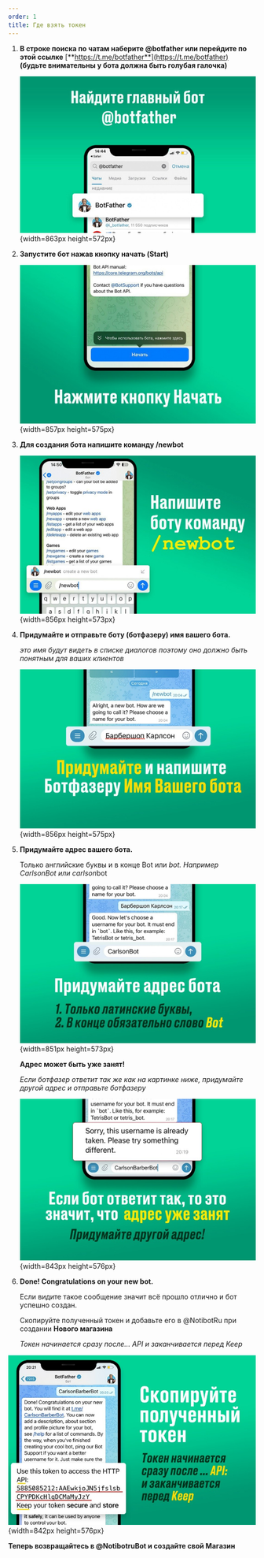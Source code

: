 ```yaml
---
order: 1
title: Где взять токен
---
```


1. **В строке поиска по чатам наберите @botfather или перейдите по этой ссылке** [**https://t.me/botfather**](https://t.me/botfather) **(будьте внимательны у бота должна быть голубая галочка)**

   ![](./statya-odin.jpeg){width=863px height=572px}

2. **Запустите бот нажав кнопку начать (Start)**

   ![](./statya-odin-2.jpeg){width=857px height=575px}

3. **Для создания бота напишите команду /newbot**

   ![](./statya-odin-3.jpeg){width=856px height=573px}

4. **Придумайте и отправьте боту (ботфазеру) имя вашего бота.**

   *это имя будут видеть в списке диалогов поэтому оно должно быть понятным для ваших клиентов*

   ![](./statya-odin-4.jpeg){width=856px height=575px}

5. **Придумайте адрес вашего бота.**

   Только английские буквы и в конце Bot или *bot. Например CarlsonBot или carlson*bot

   ![](./statya-odin-5.jpeg){width=851px height=573px}

   **Адрес может быть уже занят!** 

   *Если ботфазер ответит так же как на картинке ниже, придумайте другой адрес и отправьте ботфазеру*

   ![](./statya-odin-6.jpeg){width=843px height=576px}

6. **Done! Congratulations on your new bot.**

   Если видите такое сообщение значит всё прошло отлично и бот успешно создан.

   Скопируйте полученный токен и добавьте его в @NotibotRu при создании **Нового магазина**

   *Токен начинается сразу после... API и заканчивается перед Keep*

![](./statya-odin-7.jpeg){width=842px height=576px}

**Теперь возвращайтесь в @NotibotruBot и создайте свой Магазин**